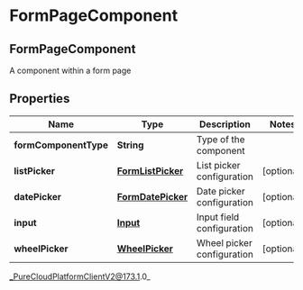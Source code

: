 # FormPageComponent

## FormPageComponent
A component within a form page

## Properties

|Name | Type | Description | Notes|
|------------ | ------------- | ------------- | -------------|
| **formComponentType** | **String** | Type of the component | |
| **listPicker** | [**FormListPicker**](FormListPicker) | List picker configuration | [optional] |
| **datePicker** | [**FormDatePicker**](FormDatePicker) | Date picker configuration | [optional] |
| **input** | [**Input**](Input) | Input field configuration | [optional] |
| **wheelPicker** | [**WheelPicker**](WheelPicker) | Wheel picker configuration | [optional] |



_PureCloudPlatformClientV2@173.1.0_
